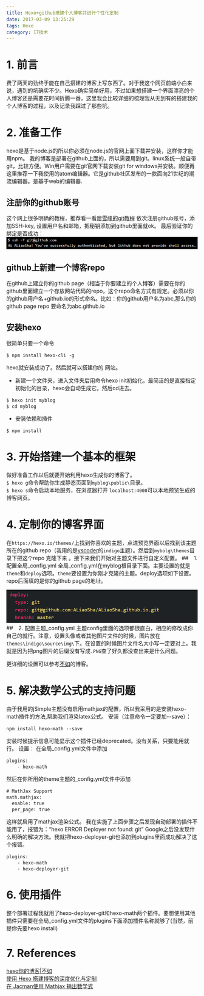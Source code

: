 ```yaml
---
title: Hexo+github搭建个人博客并进行个性化定制
date: 2017-03-09 13:25:29
tags: Hexo
category: IT技术
---
```


# 1. 前言

费了两天的劲终于能在自己搭建的博客上写东西了。对于我这个网页前端小白来说，遇到的坑确实不少。Hexo确实简单好用，不过如果想搭建一个界面漂亮的个人博客还是需要花时间折腾一番。这里我会比较详细的梳理我从无到有的搭建我的个人博客的过程，以及记录我踩过了那些坑。

# 2. 准备工作
hexo是基于node.js的所以你必须在node.js的官网上面下载并安装，这样你才能用npm。
我的博客是部署在github上面的，所以需要用到git。linux系统一般自带git，比较方便。Win用户需要在git官网下载安装git for windows并安装。顺便再这里推荐一下我使用的atom编辑器。它是github社区发布的一款面向21世纪的潮流编辑器。是基于web的编辑器.
## 注册你的github账号
这个网上很多明确的教程，推荐看一看[廖雪峰的git教程](http://www.liaoxuefeng.com/wiki/0013739516305929606dd18361248578c67b8067c8c017b000)
依次注册github账号，添加SSH-key, 设置用户名和邮箱，把秘钥添加到github里面就ok。
最后验证你的绑定是否成功：
![veri_ssh](Hexo-github搭建个人博客并进行个性化定制/ssh_vrif.PNG)
## github上新建一个博客repo
在github上建立你的github page（相当于你要建立的个人博客）需要在你的github里面建立一个存放网站代码的repo，这个repo命名方式有规定。必须以你的github用户名+github.io的形式命名。比如：你的github用户名为abc,那么你的github page repo 要命名为abc.github.io
##  安装hexo
很简单只要一个命令
```
$ npm install hexo-cli -g
```
hexo就安装成功了。然后就可以搭建你的 网站。
- 新建一个文件夹，进入文件夹后用命令hexo init初始化。最简洁的是直接指定初始化的目录，hexo会自动生成它。然后cd进去。
```
$ hexo init myblog
$ cd myblog
```
- 安装依赖和插件
```
$ npm install
```

# 3. 开始搭建一个基本的框架
做好准备工作以后就要开始利用hexo生成你的博客了。  
`$ hexo g`命令帮助你生成静态页面到`myblog\public\`目录。  
`$ hexo s`命令启动本地服务，在浏览器打开  `localhost:4000`可以本地预览生成的博客网页。
# 4. 定制你的博客界面
在`https://hexo.io/themes/`上找到你喜欢的主题，点进预览界面以后找到该主题所在的github repo（我用的是[yscoder](https://github.com/yscoder/hexo-theme-indigo)的`indigo`主题）。然后到`mybolg\themes`目录下把这个repo 克隆下来 。接下来我们开始对主题文件进行自定义配置。
##　1. 配置全局_config.yml
全局_config.yml在myblog根目录下面。主要设置的就是`theme`和`deploy`选项。`theme`要设置为你刚才克隆的主题。deploy选项如下设置。repo后面填的是你的github page的地址。

![deploy_setting](Hexo-github搭建个人博客并进行个性化定制/deploy_setting.PNG)
##　2. 配置主题_config.yml
主题config里面的选项都很直白，相应的修改成你自己的就行。注意，设置头像或者其他图片文件的时候，图片放在`themes\indigo\source\img\`下。在设置的时候图片文件名大小写一定要对上。我就是因为把png图片的后缀没有写成`.PNG`查了好久都没查出来是什么问题。

更详细的设置可以参考[不如](http://ibruce.info/2013/11/22/hexo-your-blog/)的博客。
# 5. 解决数学公式的支持问题
由于我用的jSimple主题没有启用mathjax的配置，所以我采用的是安装hexo-math插件的方法,帮助我们渲染latex公式。
安装（注意命令一定要加--save）：

```
npm install hexo-math --save
```
安装时候提示信息可能显示这个插件已经deprecated。没有关系，只要能用就行。
设置： 在全局_config.yml文件中添加
```
plugins:
    - hexo-math
```
然后在你所用的theme主题的_config.yml文件中添加
```
# MathJax Support
math.mathjax:
  enable: true
  per_page: true
```
这样就启用了mathjax渲染公式。
我在实施了上面步骤之后发现自动部署的插件不能用了，报错为：“hexo ERROR Deployer not found: git” Google之后没发现什么明确的解决方法。我就把hexo-deployer-git也添加到plugins里面成功解决了这个报错。
```
plugins:
    - hexo-math
    - hexo-deployer-git
```
# 6. 使用插件
整个部署过程我就用了hexo-deployer-git和hexo-math两个插件。要想使用其他插件只需要在全局_config.yml文件的plugins下面添加插件名称就够了(当然，前提你先要hexo install)

# 7. References
[hexo你的博客|不如](http://ibruce.info/2013/11/22/hexo-your-blog/)  
[使用 Hexo 搭建博客的深度优化与定制](http://blog.tangxiaozhu.com/p/45374067/)  
[在 Jacman使用 Mathjax 输出数学式](http://wangcaiyong.com/2015/06/25/mathjax/)

[comment]:还有一大堆问题没有解决：
[comment]:  字体配置问题
[comment]:  图片插入问题
[comment]:  archives和about界面问题
[comment]:  部署以后的时候头像问题
[comment]:  插入的代码的时候显示代码block很丑陋>

